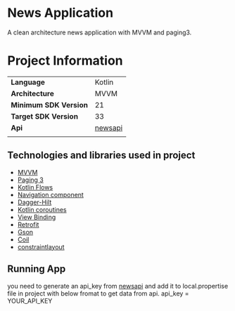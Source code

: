# News Application
A clean architecture news application with MVVM and paging3.

# Project Information

|||
--- | ---
**Language** | Kotlin
**Architecture** | MVVM
**Minimum SDK Version** | 21
**Target SDK Version** | 33
**Api** | [newsapi](https://newsapi.org/)
|||

## Technologies and libraries used in project
* [MVVM](https://developer.android.com/topic/architecture)
* [Paging 3](https://developer.android.com/topic/libraries/architecture/paging/v3-overview)
* [Kotlin Flows](https://developer.android.com/kotlin/flow)
* [Navigation component](https://developer.android.com/guide/navigation)
* [Dagger-Hilt](https://developer.android.com/training/dependency-injection)
* [Kotlin coroutines](https://developer.android.com/kotlin/coroutines)
* [View Binding](https://developer.android.com/topic/libraries/view-binding)
* [Retrofit](https://square.github.io/retrofit/)
* [Gson](https://github.com/google/gson)
* [Coil](https://github.com/coil-kt/coil)
* [constraintlayout](https://developer.android.com/training/constraint-layout)


## Running App
you need to generate an api_key from [newsapi](https://newsapi.org/) and add it to local.propertise file in project with below fromat to get data from api.
api_key = YOUR_API_KEY
